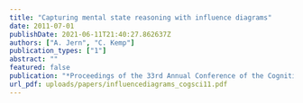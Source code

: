 ```yaml
---
title: "Capturing mental state reasoning with influence diagrams"
date: 2011-07-01
publishDate: 2021-06-11T21:40:27.862637Z
authors: ["A. Jern", "C. Kemp"]
publication_types: ["1"]
abstract: ""
featured: false
publication: "*Proceedings of the 33rd Annual Conference of the Cognitive Science Society*"
url_pdf: uploads/papers/influencediagrams_cogsci11.pdf
---
```


